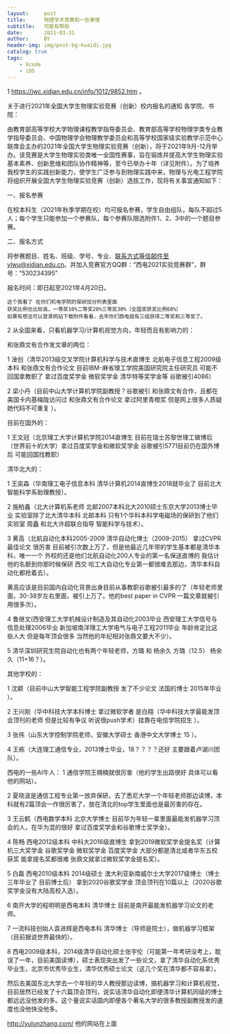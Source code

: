 ```yaml
---
layout:     post
title:      物理学术竞赛和一些事情
subtitle:   可能有帮助
date:       2021-03-31
author:     BY
header-img: img/post-bg-kuaidi.jpg
catalog: true
tags:
    - Xcode
    - iOS
---
```

1 https://jwc.xidian.edu.cn/info/1012/9852.htm  。

关于进行2021年全国大学生物理实验竞赛（创新）校内报名的通知
各学院、书院：

由教育部高等学校大学物理课程教学指导委员会、教育部高等学校物理学类专业教学指导委员会、中国物理学会物理教学委员会和高等学校国家级实验教学示范中心联席会主办的2021年全国大学生物理实验竞赛（创新），将于2021年9月-12月举办。该竞赛是大学生物理实验类唯一全国性赛事，旨在锻炼并提高大学生物理实验基本素养、创新思维和团队协作精神等，至今已举办十年（详见附件）。为了培养我校学生的实践创新能力，使学生广泛参与到物理实践中来，物理与光电工程学院将组织开展全国大学生物理实验竞赛（创新）选拔工作，现将有关事宜通知如下：

一、报名参赛

在校本科生（2021年秋季学期在校）均可报名参赛，学生自由组队，每队不超过5人；每个学生只能参加一个参赛队，每个参赛队限选附件1、2、3中的一个题目参赛。

二、报名方式

将参赛题目、姓名、班级、学号、专业、联系方式等信邮件至ylwu@xidian.edu.cn。并加入竞赛官方QQ群：“西电2021实验竞赛群”，群号：“530234395”

报名时间：即日起至2021年4月20日。
																			  
~~~~~~~~~~~~~~~~~~~~~~~~~~~~~~~~~~~~~~~~~~~~~~~~~~~~~~~~~~~~~~~~~~~~~~~~
这个我看了 在你们机电学院的保研加分列表里面
获奖比例也比较高，一等奖10%二等奖20%三等奖30%（全国奖获奖比例60%）
如果有想法可以登录网站下载附件看看，去年你们西电就有三组获得二等奖和三等奖了。
~~~~~~~~~~~~~~~~~~~~~~~~~~~~~~~~~~~~~~~~~~~~~~~~~~~~~~~~~~~~~~~~~~~~~~~~~

2 从全国来看，只看机器学习/计算机视觉方向，年轻而且有影响力的：

和张鼎文有合作发文章的两位：

1 淦创（清华2013级交叉学院计算机科学与技术直博生 北航电子信息工程2009级本科 和张鼎文有合作论文 目前IBM-麻省理工学院美国研究院主任研究员 可能不回国拿教职了 拿过百度奖学金 微软奖学金 清华特等奖学金等 谷歌被引4086）

2 梁小丹（目前中山大学计算机学院副教授？谷歌被引 和张鼎文有合作，且都在美国卡内基梅陇访问过 和张鼎文有合作论文 拿过阿里青橙奖 但是网上很多人质疑她代码不可重复  ）。


目前在国外的：

1 王文冠（北京理工大学计算机学院2014直博生 目前在瑞士苏黎世理工做博后（世界前十的大学）拿过百度奖学金和微软奖学金 谷歌被引5771目前仍在国外博后 可能回国找教职）

清华北大的：

1 王奕森（华南理工电子信息本科 清华计算机2014直博生2018就毕业了 目前北大智能科学系助理教授）。

2 施柏鑫（北大计算机系老师 北邮2007本科北大2010硕士东京大学2013博士毕业 实验室除了北大清华本科 北邮本科 只有1个华科本科学电磁场的保研到了他们实验室 周矗 和北大许超联合指导 智能科学与技术）。

3 黄高（北航自动化本科2005-2009 清华自动化博士（2009-2015） 拿过CVPR 最佳论文 很厉害 目前被引次数上万了，但是他最近几年带的学生基本都是清华本科，唯一一个
外校的还是他们北航自动化200人专业的第一名保送直博的  我估计他的名额到你那时候保研 西交 哈工大自动化专业第一都很难去那边，清华本科自动化都抢着去）。

黄高应该是目前国内自动化背景出身目前从事教职谷歌被引最多的了（年轻老师里面，30-38岁左右里面，被引上万了。他的best paper in CVPR 一篇文章就被引用很多次）。

4 鲁继文(西安理工大学机械设计制造及其自动化2003毕业 西安理工大学信号与信息处理2006毕业 新加坡南洋理工大学电气与电子工程2011毕业 年龄肯定比这些人大 
但是每年顶会很多 当然他的年纪相对张鼎文要大不少）。

5 清华深圳研究生院自动化也有两个年轻老师，方璐 和 杨余久 方璐（12.5）  杨余久（11+16？）。

其他学校的：

1 沈颖（目前中山大学智能工程学院副教授 发了不少论文 法国的博士 2015年毕业 ）。 

2 王兴刚（华中科技大学本科博士 拿过微软学者 是白翔（华中科技大学最能发顶会顶刊的老师 但是比较有争议 听说很push学术）挂靠在电信学院招生 ）。

3 张伟（山东大学控制学院老师，安徽大学硕士 香港中文大学博士 15 ）。

4 王栋（大连理工通信专业，2013博士毕业，18？？？？还好 主要跟着卢湖川团队）。


西电的一些AI牛人：
1 通信学院王楠楠就很厉害（他的学生出路很好 具体可以看他的网站）。

2 夏晓波是通信工程专业第一放弃保研，去了悉尼大学一个年轻老师那边读博，本科就有2篇顶会一作很厉害了，放在清北的top学生里面也是最厉害的存在。

3 王云鹤（西电数学本科 北京大学博士 目前华为年轻一辈里面最能发机器学习顶会的人，在华为混的很好 拿过百度奖学金和谷歌博士奖学金）。

4 陈畅 西电2012级本科 中科大2016级直博生 拿到2019微软奖学金提名奖（计算机三大奖学金 谷歌奖学金 微软奖学金 百度奖学金 大部分都是清北或者华东五校获奖 能拿提名奖都很难 张鼎文就拿过微软奖学金提名奖）。

5 白磊 西电2010级本科 2014级硕士 澳大利亚新南威尔士大学2017级博士（博士三年毕业了 目前博士后） 拿到2020谷歌奖学金 顶会顶刊在10篇以上（2020谷歌奖学金没有大陆高校入选）。

6 南开大学的程明明是西电本科 清华博士 目前是南开最能发机器学习论文的老师。

7 一流科技创始人袁进辉是西电本科 清华博士（导师是院士），做机器学习框架（目前据说世界最快的）。

8 西电2009级本科，2014级清华自动化硕士张宇伦（可能第一年考研没考上，耽误了一年，目前美国读博），硕士表现突出发了一些论文，拿了清华自动化系优秀毕业生，北京市优秀毕业生，清华优秀硕士论文（这几个奖在清华都不容易拿）。

然后去美国东北大学去一个年轻的华人教授那边读博，搞机器学习和计算机视觉，目前居然已经发了十六篇顶会顶刊，说实话清华自动化即便清华计算机同级的博士都远远没他发的多。这个量说实话国内即便各个著名大学的很多教授副教授发的速度也没他快没他多。

http://yulunzhang.com/
他的网站在上面
